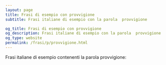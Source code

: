 ```yaml
---
layout: page
title: Frasi di esempio con provvigione 
subtitle: Frasi italiane di esempio con la parola  provvigione

og_title: Frasi di esempio con provvigione 
og_description: Frasi italiane di esempio con la parola  provvigione
og_type: website
permalink: /frasi/p/provvigione.html
---
```


Frasi italiane di esempio contenenti la parola provvigione:



